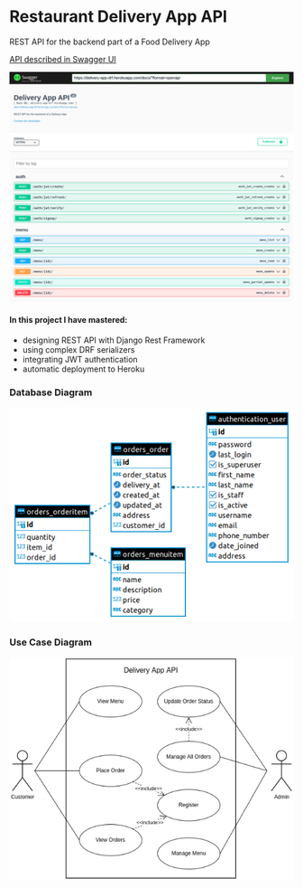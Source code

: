 # Restaurant Delivery App API

REST API for the backend part of a Food Delivery App

[API described in Swagger UI](https://delivery-app-drf.herokuapp.com/docs/)

![screenshot](https://github.com/uliana-dzyoba/delivery-app-rest-api/blob/main/screen2.png?raw=true)

#### In this project I have mastered:
* designing REST API with Django Rest Framework
* using complex DRF serializers
* integrating JWT authentication
* automatic deployment to Heroku

### Database Diagram
![er](https://github.com/uliana-dzyoba/delivery-app-rest-api/blob/main/deliveryapp%20-%20public%20-%20orders_order.png?raw=true)

### Use Case Diagram
![usecases](https://github.com/uliana-dzyoba/delivery-app-rest-api/blob/main/use%20case.drawio.png?raw=true)
